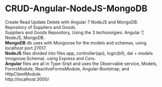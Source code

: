 # CRUD-Angular-NodeJS-MongoDB
Create Read Update Delete with Angular 7 NodeJS and MongoDB. Repository of Suppliers and Goods.
<br>
Suppliers and Goods Repository, Using the 3 techonolgies: Angular 7, NodeJS, MongoDB.
<br>
<b>MongoDB</b> db uses with Mongoose for the models and schemas, using localhost port 27017.
<br>
<b>NodeJS</b> files divided into files app, controller(api), logic(bll), dal + models (mogoose.Schema). using Express and Cors.
<br>
<b>Angular</b> files are all in Type-Sript and uses the Observable service, Models, FormsModule, ReactiveFormsModule,
Angular-Bootstrap, and HttpClientModule.
<br>
http://localhost:3000/
